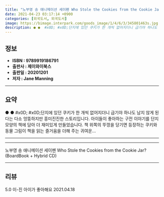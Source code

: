 ```yaml
---
title: "노부영 송 애니메이션 세이펜 Who Stole the Cookies from the Cookie Jar? (BoardBook + Hybrid CD)"
date: 2021-04-23 03:17:14 +0900
categories: [외국도서, 외국도서]
image: https://bimage.interpark.com/goods_image/1/4/6/3/345801463s.jpg
description: ● ●  #x0D; #x0D;단지에 있던 쿠키가 한 개씩 없어지더니 급기야 하나도 남지 않게 된다는 다소 엉뚱하지만 흥미진진한 스토리입니다. 아이들이 좋아하는 구전 이야기를 단지 모양의 책에 담아 더 재미있게 만들었습니다. 책 위쪽의 뚜껑을 당기면 등장하는 쿠키와 동물 그림이 책을
---
```


## **정보**

- **ISBN : 9789919186791**
- **출판사 : 제이와이북스**
- **출판일 : 20201201**
- **저자 : Jane Manning**

------



## **요약**

●  ●   #x0D; #x0D;단지에 있던 쿠키가 한 개씩 없어지더니 급기야 하나도 남지 않게 된다는 다소 엉뚱하지만 흥미진진한 스토리입니다. 아이들이 좋아하는 구전 이야기를 단지 모양의 책에 담아 더 재미있게 만들었습니다. 책 위쪽의 뚜껑을 당기면 등장하는 쿠키와 동물 그림이 책을 읽는 즐거움을 더해 주는 귀여운... 

------



------


노부영 송 애니메이션 세이펜 Who Stole the Cookies from the Cookie Jar? (BoardBook + Hybrid CD) 

------


## **리뷰** 

5.0 이-진 아이가 좋아해요 2021.04.18 <br/>